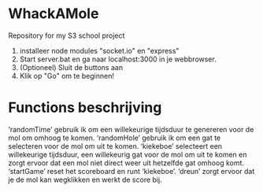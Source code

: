 # WhackAMole
Repository for my S3 school project
1. installeer node modules "socket.io" en "express"
2. Start server.bat en ga naar localhost:3000 in je webbrowser.
3. (Optioneel) Sluit de buttons aan
4. Klik op "Go" om te beginnen!

# Functions beschrijving
‘randomTime’ gebruik ik om een willekeurige tijdsduur te genereren voor de mol om omhoog te komen.
‘randomHole’ gebruik ik om een gat te selecteren voor de mol om uit te komen.
‘kiekeboe’ selecteert een willekeurige tijdsduur, een willekeurig gat voor de mol om uit te komen en zorgt ervoor dat een mol niet direct weer uit hetzelfde gat omhoog komt.
‘startGame’ reset het scoreboard en runt ‘kiekeboe’.
‘dreun’ zorgt ervoor dat je de mol kan wegklikken en werkt de score bij.

